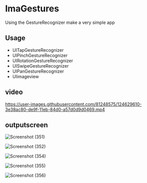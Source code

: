 

# ImaGestures

Using the GestureRecognizer make a very simple app

## Usage

- UITapGestureRecognizer
- UIPinchGestureRecognizer
- UIRotationGestureRecognizer
- UISwipeGestureRecognizer
- UIPanGestureRecognizer
- UIimageview

## video
https://user-images.githubusercontent.com/81248575/124629610-3e38ac80-de9f-11eb-84d0-a57d0d9d0469.mp4


## outputscreen
![Screenshot (351)](https://user-images.githubusercontent.com/81248575/124630951-873d3080-dea0-11eb-9f7f-18fa617c8a52.png)

![Screenshot (352)](https://user-images.githubusercontent.com/81248575/124631002-91f7c580-dea0-11eb-98e1-653c49196f94.png)

![Screenshot (354)](https://user-images.githubusercontent.com/81248575/124630978-8e643e80-dea0-11eb-81a2-132499a6cd54.png)

![Screenshot (355)](https://user-images.githubusercontent.com/81248575/124631302-e1d68c80-dea0-11eb-93e1-32c273a423d5.png)

![Screenshot (356)](https://user-images.githubusercontent.com/81248575/124630957-8906f400-dea0-11eb-8a12-2b7eb7c5abc8.png)
